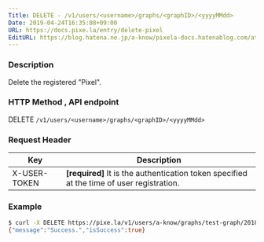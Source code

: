 ```yaml
---
Title: DELETE - /v1/users/<username>/graphs/<graphID>/<yyyyMMdd>
Date: 2019-04-24T16:35:08+09:00
URL: https://docs.pixe.la/entry/delete-pixel
EditURL: https://blog.hatena.ne.jp/a-know/pixela-docs.hatenablog.com/atom/entry/17680117127076649428
---
```


### Description
Delete the registered "Pixel".

### HTTP Method , API endpoint
<span class="badge badge-delete">DELETE</span> `/v1/users/<username>/graphs/<graphID>/<yyyyMMdd>`

### Request Header

|Key|Description|
|---|---|
|X-USER-TOKEN|**[required]** It is the authentication token specified at the time of user registration.|

### Example

```sh
$ curl -X DELETE https://pixe.la/v1/users/a-know/graphs/test-graph/20180915 -H 'X-USER-TOKEN:thisissecret'
{"message":"Success.","isSuccess":true}
```
